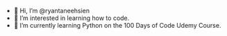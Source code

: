 - 👋 Hi, I’m @ryantaneehsien
- 👀 I’m interested in learning how to code.
- 🌱 I’m currently learning Python on the 100 Days of Code Udemy Course.

<!---
ryantaneehsien/ryantaneehsien is a ✨ special ✨ repository because its `README.md` (this file) appears on your GitHub profile.
You can click the Preview link to take a look at your changes.
--->
